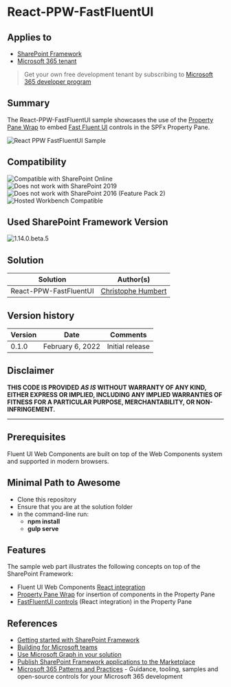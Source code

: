 # React-PPW-FastFluentUI

## Applies to

- [SharePoint Framework](https://aka.ms/spfx)
- [Microsoft 365 tenant](https://docs.microsoft.com/en-us/sharepoint/dev/spfx/set-up-your-developer-tenant)

> Get your own free development tenant by subscribing to [Microsoft 365 developer program](http://aka.ms/o365devprogram)

## Summary

The React-PPW-FastFluentUI sample showcases the use of the [Property Pane Wrap](https://www.npmjs.com/package/property-pane-wrap) to embed [Fast Fluent UI](https://www.npmjs.com/package/@fluentui/web-components) controls in the SPFx Property Pane.

![React PPW FastFluentUI Sample](./assets/React-PPW-FastFluentUI-Sample.png)
## Compatibility

![Compatible with SharePoint Online](https://img.shields.io/badge/SharePoint%20Online-Compatible-green.svg)
![Does not work with SharePoint 2019](https://img.shields.io/badge/SharePoint%20Server%202019-Incompatible-red.svg "SharePoint Server 2019 requires SPFx 1.4.1 or lower")
![Does not work with SharePoint 2016 (Feature Pack 2)](https://img.shields.io/badge/SharePoint%20Server%202016%20(Feature%20Pack%202)-Incompatible-red.svg "SharePoint Server 2016 Feature Pack 2 requires SPFx 1.1")
![Hosted Workbench Compatible](https://img.shields.io/badge/Hosted%20Workbench-Compatible-green.svg)

## Used SharePoint Framework Version

![1.14.0.beta.5](https://img.shields.io/badge/version-1.14.0.beta.5-green.svg)

## Solution

Solution|Author(s)
--------|---------
React-PPW-FastFluentUI | [Christophe Humbert](https://github.com/PathToSharePoint)

## Version history

Version|Date|Comments
-------|----|--------
0.1.0|February 6, 2022|Initial release

## Disclaimer

**THIS CODE IS PROVIDED *AS IS* WITHOUT WARRANTY OF ANY KIND, EITHER EXPRESS OR IMPLIED, INCLUDING ANY IMPLIED WARRANTIES OF FITNESS FOR A PARTICULAR PURPOSE, MERCHANTABILITY, OR NON-INFRINGEMENT.**

---

## Prerequisites

Fluent UI Web Components are built on top of the Web Components system and supported in modern browsers.

## Minimal Path to Awesome

- Clone this repository
- Ensure that you are at the solution folder
- in the command-line run:
  - **npm install**
  - **gulp serve**

## Features

The sample web part illustrates the following concepts on top of the SharePoint Framework:
- Fluent UI Web Components [React integration](https://docs.microsoft.com/en-us/fluent-ui/web-components/integrations/react)
- [Property Pane Wrap](https://www.npmjs.com/package/property-pane-wrap) for insertion of components in the Property Pane
- [FastFluentUI controls](https://FastFluentUI.dev/) (React integration) in the Property Pane

## References

- [Getting started with SharePoint Framework](https://docs.microsoft.com/en-us/sharepoint/dev/spfx/set-up-your-developer-tenant)
- [Building for Microsoft teams](https://docs.microsoft.com/en-us/sharepoint/dev/spfx/build-for-teams-overview)
- [Use Microsoft Graph in your solution](https://docs.microsoft.com/en-us/sharepoint/dev/spfx/web-parts/get-started/using-microsoft-graph-apis)
- [Publish SharePoint Framework applications to the Marketplace](https://docs.microsoft.com/en-us/sharepoint/dev/spfx/publish-to-marketplace-overview)
- [Microsoft 365 Patterns and Practices](https://aka.ms/m365pnp) - Guidance, tooling, samples and open-source controls for your Microsoft 365 development